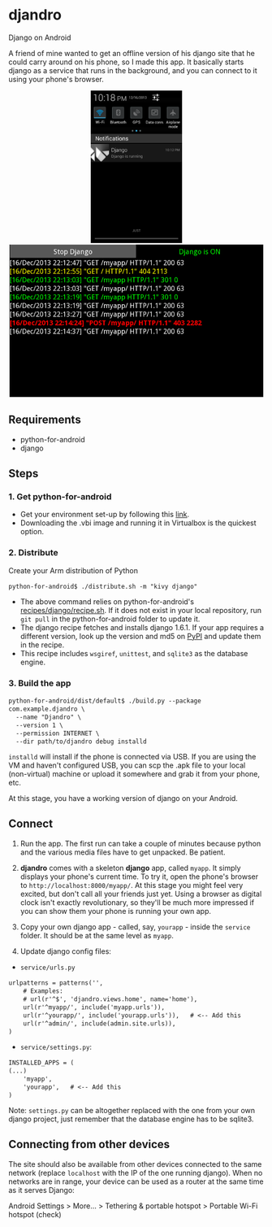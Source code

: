 djandro
=======

Django on Android

A friend of mine wanted to get an offline version of his django site that he could carry around on his phone, so I made this app. It basically starts django as a service that runs in the background, and you can connect to it using your phone's browser.


<div align="center"><img src="docs/service.png" alt="Service" height="300px"/>
<span> </span>
<img src="docs/console.png" alt="Service" height="300px"/></div>

## Requirements
- python-for-android
- django

## Steps
### 1. Get python-for-android
- Get your environment set-up by following this [link](http://python-for-android.readthedocs.org/en/latest/toolchain/).
- Downloading the .vbi image and running it in Virtualbox is the quickest option.

### 2. Distribute
Create your Arm distribution of Python
```
python-for-android$ ./distribute.sh -m "kivy django"
```
- The above command relies on python-for-android's [recipes/django/recipe.sh](https://github.com/kivy/python-for-android/blob/master/recipes/django/recipe.sh). If it does not exist in your local repository, run `git pull` in the python-for-android folder to update it.
- The django recipe fetches and installs django 1.6.1. If your app requires a different version, look up the version and md5 on [PyPI](https://pypi.python.org/pypi/Django) and update them in the recipe.
- This recipe includes `wsgiref`, `unittest`, and `sqlite3` as the database engine.

### 3. Build the app
```
python-for-android/dist/default$ ./build.py --package com.example.djandro \
  --name "Djandro" \
  --version 1 \
  --permission INTERNET \
  --dir path/to/djandro debug installd
```
`installd` will install if the phone is connected via USB. If you are using the VM and haven't configured USB, you can scp the .apk file to your local (non-virtual) machine or upload it somewhere and grab it from your phone, etc.

At this stage, you have a working version of django on your Android.

## Connect

1. Run the app. The first run can take a couple of minutes because python and the various media files have to get unpacked. Be patient.

2. **djandro** comes with a skeleton **django** app, called `myapp`. It simply displays your phone's current time. To try it, open the phone's browser to `http://localhost:8000/myapp/`. At this stage you might feel very excited, but don't call all your friends just yet. Using a browser as digital clock isn't exactly revolutionary, so they'll be much more impressed if you can show them your phone is running your own app.

3. Copy your own django app - called, say, `yourapp` - inside the `service` folder. It should be at the same level as `myapp`.

4. Update django config files:

- `service/urls.py`
```
urlpatterns = patterns('',
    # Examples:
    # url(r'^$', 'djandro.views.home', name='home'),
    url(r'^myapp/', include('myapp.urls')),
    url(r'^yourapp/', include('yourapp.urls')),   # <-- Add this
    url(r'^admin/', include(admin.site.urls)),
)
```
- `service/settings.py`:
```
INSTALLED_APPS = (
(...)
    'myapp',
    'yourapp',   # <-- Add this
)
```
Note: `settings.py` can be altogether replaced with the one from your own django project, just remember that the database engine has to be sqlite3.


## Connecting from other devices

The site should also be available from other devices connected to the same network (replace `localhost` with the IP of the one running django). When no networks are in range, your device can be used as a router at the same time as it serves Django:

Android Settings > More... > Tethering & portable hotspot > Portable Wi-Fi hotspot (check)
